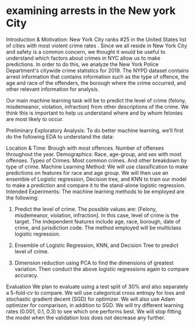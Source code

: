 
# examining arrests in the New york City 

Introduction & Motivation: New York City ranks #25 in the United States list of cities with most violent crime rates . Since we all reside in New York City and safety is a common concern, we thought it would be useful to understand which factors about crimes in NYC allow us to make predictions. In order to do this, we analyze the New York Police Department's citywide crime statistics for 2019. The NYPD dataset contains arrest information that contains information such as the type of offence, the age and race of the offenders, the borough where the crime occurred, and other relevant information for analysis. 

Our main machine learning task will be to predict the level of crime (felony, misdemeanor, violation, infraction) from other descriptions of the crime. We think this is important to help us understand where and by whom felonies are most likely to occur. 

Preliminary Exploratory Analysis: To do better machine learning, we’ll first do the following EDA to understand the data:

Location & Time: Brough with most offences. Number of offenses throughout the year.
Demographics: Race, age-group, and sex with most offenses.
Types of Crimes: Most common crimes. And other breakdown by type of crime.
Machine Learning Method: We will use classification to make predictions on features for race and age group. We will then use an ensemble of Logistic regression, Decision tree, and KNN to train our model to make a prediction and compare it to the stand-alone logistic regression. 
Intended Experiments: The machine learning methods to be employed are the following:
1.	Predict the level of crime. The possible values are: [Felony, misdemeanor, violation, infraction]. In this case, level of crime is the target. The independent features include age, race, borough, date of crime, and jurisdiction code. The method employed will be multiclass logistic regression.

2.	Ensemble of Logistic Regression, KNN, and Decision Tree to predict level of crime.
3.	Dimension reduction using PCA to find the dimensions of greatest variation. Then conduct the above  logistic regressions again to compare accuracy.

Evaluation
We plan to evaluate using a test split of 30% and also separately a 5-fold-cv to compare. We will use categorical cross entropy for loss and stochastic gradient decent (SGD) for optimizer. We will also use Adam optimizer for comparison, in addition to SGD. We will try different learning rates (0.001, 0.1, 0.3) to see which one performs best. We will stop fitting the model when the validation loss does not decrease any further.



